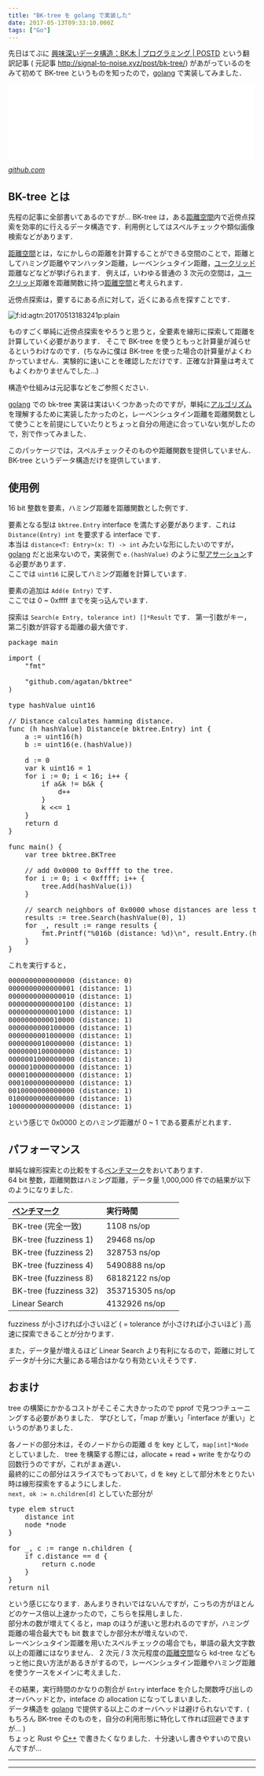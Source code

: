 ```yaml
---
title: "BK-tree を golang で実装した"
date: 2017-05-13T09:33:10.000Z
tags: ["Go"]
---
```


<p>先日はてぶに  <a href="http://postd.cc/bk-tree/">&#x8208;&#x5473;&#x6DF1;&#x3044;&#x30C7;&#x30FC;&#x30BF;&#x69CB;&#x9020;&#xFF1A;BK&#x6728; | &#x30D7;&#x30ED;&#x30B0;&#x30E9;&#x30DF;&#x30F3;&#x30B0; | POSTD</a> という翻訳記事 ( 元記事 <a href="http://signal-to-noise.xyz/post/bk-tree/">http://signal-to-noise.xyz/post/bk-tree/</a>) があがっているのをみて初めて BK-tree というものを知ったので，<a class="keyword" href="http://d.hatena.ne.jp/keyword/golang">golang</a> で実装してみました．</p>

<p><iframe src="//hatenablog-parts.com/embed?url=https%3A%2F%2Fgithub.com%2Fagatan%2Fbktree" title="agatan/bktree" class="embed-card embed-webcard" scrolling="no" frameborder="0" style="display: block; width: 100%; height: 155px; max-width: 500px; margin: 10px 0px;"></iframe><cite class="hatena-citation"><a href="https://github.com/agatan/bktree">github.com</a></cite></p>

<h2>BK-tree とは</h2>

<p>先程の記事に全部書いてあるのですが&hellip;
BK-tree は，ある<a class="keyword" href="http://d.hatena.ne.jp/keyword/%B5%F7%CE%A5%B6%F5%B4%D6">距離空間</a>内で近傍点探索を効率的に行えるデータ構造です．利用例としてはスペルチェックや類似画像検索などがあります．</p>

<p><a class="keyword" href="http://d.hatena.ne.jp/keyword/%B5%F7%CE%A5%B6%F5%B4%D6">距離空間</a>とは，なにかしらの距離を計算することができる空間のことで，距離としてハミング距離やマンハッタン距離，レーベンシュタイン距離，<a class="keyword" href="http://d.hatena.ne.jp/keyword/%A5%E6%A1%BC%A5%AF%A5%EA%A5%C3%A5%C9">ユークリッド</a>距離などなどが挙げられます．
例えば，いわゆる普通の 3 次元の空間は，<a class="keyword" href="http://d.hatena.ne.jp/keyword/%A5%E6%A1%BC%A5%AF%A5%EA%A5%C3%A5%C9">ユークリッド</a>距離を距離関数に持つ<a class="keyword" href="http://d.hatena.ne.jp/keyword/%B5%F7%CE%A5%B6%F5%B4%D6">距離空間</a>と考えられます．</p>

<p>近傍点探索は，要するにある点に対して，近くにある点を探すことです．</p>

<p><span itemscope itemtype="http://schema.org/Photograph"><img src="https://cdn-ak.f.st-hatena.com/images/fotolife/a/agtn/20170513/20170513183241.png" alt="f:id:agtn:20170513183241p:plain" title="f:id:agtn:20170513183241p:plain" class="hatena-fotolife" itemprop="image"></span></p>

<p>ものすごく単純に近傍点探索をやろうと思うと，全要素を線形に探索して距離を計算していく必要があります．
そこで BK-tree を使うともっと計算量が減らせるというわけなのです．(ちなみに僕は BK-tree を使った場合の計算量がよくわかっていません．実験的に速いことを確認しただけです．正確な計算量は考えてもよくわかりませんでした&hellip;)</p>

<p>構造や仕組みは元記事などをご参照ください．</p>

<p><a class="keyword" href="http://d.hatena.ne.jp/keyword/golang">golang</a> での bk-tree 実装は実はいくつかあったのですが，単純に<a class="keyword" href="http://d.hatena.ne.jp/keyword/%A5%A2%A5%EB%A5%B4%A5%EA%A5%BA%A5%E0">アルゴリズム</a>を理解するために実装したかったのと，レーベンシュタイン距離を距離関数として使うことを前提にしていたりとちょっと自分の用途に合っていない気がしたので，別で作ってみました．</p>

<p>このパッケージでは，スペルチェックそのものや距離関数を提供していません．BK-tree というデータ構造だけを提供しています．</p>

<h2>使用例</h2>

<p>16 bit 整数を要素，ハミング距離を距離関数とした例です．</p>

<p>要素となる型は <code>bktree.Entry</code> interface を満たす必要があります．これは <code>Distance(Entry) int</code> を要求する interface です．<br/>
本当は <code>distance&lt;T: Entry&gt;(x: T) -&gt; int</code> みたいな形にしたいのですが，<a class="keyword" href="http://d.hatena.ne.jp/keyword/golang">golang</a> だと出来ないので，実装側で <code>e.(hashValue)</code> のように型<a class="keyword" href="http://d.hatena.ne.jp/keyword/%A5%A2%A5%B5%A1%BC%A5%B7%A5%E7%A5%F3">アサーション</a>する必要があります．<br/>
ここでは <code>uint16</code> に戻してハミング距離を計算しています．</p>

<p>要素の追加は <code>Add(e Entry)</code> です．<br/>
ここでは 0 ~ 0xffff までを突っ込んでいます．</p>

<p>探索は <code>Search(e Entry, tolerance int) []*Result</code> です．
第一引数がキー，第二引数が許容する距離の最大値です．</p>

<pre class="code lang-go" data-lang="go" data-unlink><span class="synStatement">package</span> main

<span class="synStatement">import</span> (
    <span class="synConstant">&quot;fmt&quot;</span>

    <span class="synConstant">&quot;github.com/agatan/bktree&quot;</span>
)

<span class="synStatement">type</span> hashValue <span class="synType">uint16</span>

<span class="synComment">// Distance calculates hamming distance.</span>
<span class="synStatement">func</span> (h hashValue) Distance(e bktree.Entry) <span class="synType">int</span> {
    a := <span class="synType">uint16</span>(h)
    b := <span class="synType">uint16</span>(e.(hashValue))

    d := <span class="synConstant">0</span>
    <span class="synStatement">var</span> k <span class="synType">uint16</span> = <span class="synConstant">1</span>
    <span class="synStatement">for</span> i := <span class="synConstant">0</span>; i &lt; <span class="synConstant">16</span>; i++ {
        <span class="synStatement">if</span> a&amp;k != b&amp;k {
            d++
        }
        k &lt;&lt;= <span class="synConstant">1</span>
    }
    <span class="synStatement">return</span> d
}

<span class="synStatement">func</span> main() {
    <span class="synStatement">var</span> tree bktree.BKTree

    <span class="synComment">// add 0x0000 to 0xffff to the tree.</span>
    <span class="synStatement">for</span> i := <span class="synConstant">0</span>; i &lt; <span class="synConstant">0xffff</span>; i++ {
        tree.Add(hashValue(i))
    }

    <span class="synComment">// search neighbors of 0x0000 whose distances are less than or equal to 1.</span>
    results := tree.Search(hashValue(<span class="synConstant">0</span>), <span class="synConstant">1</span>)
    <span class="synStatement">for</span> _, result := <span class="synStatement">range</span> results {
        fmt.Printf(<span class="synConstant">&quot;%016b (distance: %d)</span><span class="synSpecial">\n</span><span class="synConstant">&quot;</span>, result.Entry.(hashValue), result.Distance)
    }
}
</pre>

<p>これを実行すると，</p>

<pre class="code" data-lang="" data-unlink>0000000000000000 (distance: 0)
0000000000000001 (distance: 1)
0000000000000010 (distance: 1)
0000000000000100 (distance: 1)
0000000000001000 (distance: 1)
0000000000010000 (distance: 1)
0000000000100000 (distance: 1)
0000000001000000 (distance: 1)
0000000010000000 (distance: 1)
0000000100000000 (distance: 1)
0000001000000000 (distance: 1)
0000010000000000 (distance: 1)
0000100000000000 (distance: 1)
0001000000000000 (distance: 1)
0010000000000000 (distance: 1)
0100000000000000 (distance: 1)
1000000000000000 (distance: 1)</pre>

<p>という感じで 0x0000 とのハミング距離が 0 ~ 1 である要素がとれます．</p>

<h2>パフォーマンス</h2>

<p>単純な線形探索との比較をする<a class="keyword" href="http://d.hatena.ne.jp/keyword/%A5%D9%A5%F3%A5%C1%A5%DE%A1%BC%A5%AF">ベンチマーク</a>をおいてあります．<br/>
64 bit 整数，距離関数はハミング距離，データ量 1,000,000 件での結果が以下のようになりました．</p>

<table>
<thead>
<tr>
<th style="text-align:left;"> <a class="keyword" href="http://d.hatena.ne.jp/keyword/%A5%D9%A5%F3%A5%C1%A5%DE%A1%BC%A5%AF">ベンチマーク</a> </th>
<th style="text-align:left;"> 実行時間 </th>
</tr>
</thead>
<tbody>
<tr>
<td style="text-align:left;"> BK-tree (完全一致) </td>
<td style="text-align:left;">                          1108 ns/op </td>
</tr>
<tr>
<td style="text-align:left;"> BK-tree (fuzziness 1) </td>
<td style="text-align:left;">          29468 ns/op </td>
</tr>
<tr>
<td style="text-align:left;"> BK-tree (fuzziness 2) </td>
<td style="text-align:left;">           328753 ns/op </td>
</tr>
<tr>
<td style="text-align:left;"> BK-tree (fuzziness 4) </td>
<td style="text-align:left;"> 5490888 ns/op </td>
</tr>
<tr>
<td style="text-align:left;"> BK-tree (fuzziness 8) </td>
<td style="text-align:left;">     68182122 ns/op </td>
</tr>
<tr>
<td style="text-align:left;"> BK-tree (fuzziness 32) </td>
<td style="text-align:left;">         353715305 ns/op </td>
</tr>
<tr>
<td style="text-align:left;"> Linear Search </td>
<td style="text-align:left;">          4132926 ns/op </td>
</tr>
</tbody>
</table>

<p>fuzziness が小さければ小さいほど ( = tolerance が小さければ小さいほど ) 高速に探索できることが分かります．</p>

<p>また，データ量が増えるほど Linear Search より有利になるので，距離に対してデータが十分に大量にある場合はかなり有効といえそうです．</p>

<h2>おまけ</h2>

<p>tree の構築にかかるコストがそこそこ大きかったので pprof で見つつチューニングする必要がありました．
学びとして，「map が重い」「interface が重い」というのがありました．</p>

<p>各ノードの部分木は，そのノードからの距離 d を key として，<code>map[int]*Node</code> としていました．
tree を構築する際には，allocate + read + write をかなりの回数行うのですが，これがまぁ遅い．<br/>
最終的にこの部分はスライスでもっておいて，d を key として部分木をとりたい時は線形探索をするようにしました．<br/>
<code>next, ok := n.children[d]</code> としていた部分が</p>

<pre class="code lang-go" data-lang="go" data-unlink><span class="synStatement">type</span> elem <span class="synStatement">struct</span>
    distance <span class="synType">int</span>
    node *node
}

<span class="synStatement">for</span> _, c := <span class="synStatement">range</span> n.children {
    <span class="synStatement">if</span> c.distance == d {
        <span class="synStatement">return</span> c.node
    }
}
<span class="synStatement">return</span> <span class="synStatement">nil</span>
</pre>

<p>という感じになります．あんまりきれいではないんですが，こっちの方がほとんどのケース倍以上速かったので，こちらを採用しました．<br/>
部分木の数が増えてくると，map のほうが速いと思われるのですが，ハミング距離の場合最大でも bit 数までしか部分木が増えないので．<br/>
レーベンシュタイン距離を用いたスペルチェックの場合でも，単語の最大文字数以上の距離にはなりません．
2 次元 / 3 次元程度の<a class="keyword" href="http://d.hatena.ne.jp/keyword/%B5%F7%CE%A5%B6%F5%B4%D6">距離空間</a>なら kd-tree などもっと他に良い方法があるきがするので，レーベンシュタイン距離やハミング距離を使うケースをメインに考えました．</p>

<p>その結果，実行時間のかなりの割合が <code>Entry</code> interface を介した関数呼び出しのオーバヘッドとか，inteface の allocation になってしまいました．<br/>
データ構造を <a class="keyword" href="http://d.hatena.ne.jp/keyword/golang">golang</a> で提供する以上このオーバヘッドは避けられないです．( もちろん BK-tree そのものを，自分の利用形態に特化して作れば回避できますが&hellip; )<br/>
ちょっと Rust や <a class="keyword" href="http://d.hatena.ne.jp/keyword/C%2B%2B">C++</a> で書きたくなりました．十分速いし書きやすいので良いんですが&hellip;</p>

---

---
